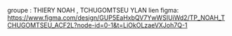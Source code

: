 groupe : THIERY NOAH , TCHUGOMTSEU YLAN
lien figma: https://www.figma.com/design/GUP5EaHxbQV7YwWSIUiWd2/TP_NOAH_TCHUGOMTSEU_ACF2L?node-id=0-1&t=LiOkOLzaeVXJoh7Q-1 

